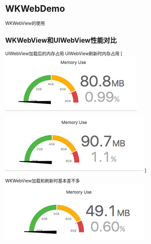# WKWebDemo
WKWebView的使用

## WKWebView和UIWebView性能对比
UIWebView加载后的内存占用 </tb> UIWebView刷新时内存占用
[ ![img](https://github.com/zhuzhuxingtianxia/WKWebDemo/blob/master/web.png)

![img](https://github.com/zhuzhuxingtianxia/WKWebDemo/blob/master/mjweb.png) ]

WKWebView加载和刷新时基本差不多</br>
![img](https://github.com/zhuzhuxingtianxia/WKWebDemo/blob/master/wk.png)
